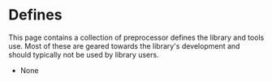 # Defines
This page contains a collection of preprocessor defines the library and tools use. Most of
these are geared towards the library's development and should typically not be used by library
users.

 - None